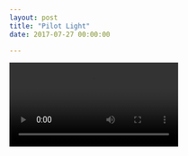 ```yaml
---
layout: post
title: "Pilot Light"
date: 2017-07-27 00:00:00

---
```


<video class="image main" controls>
    <source src="/video/pilotlight1.mov" type="video/mov">
    Your browser does not support the video tag.
</video>
